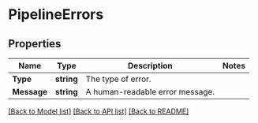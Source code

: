 # PipelineErrors

## Properties

Name | Type | Description | Notes
------------ | ------------- | ------------- | -------------
**Type** | **string** | The type of error. | 
**Message** | **string** | A human-readable error message. | 

[[Back to Model list]](../README.md#documentation-for-models) [[Back to API list]](../README.md#documentation-for-api-endpoints) [[Back to README]](../README.md)


